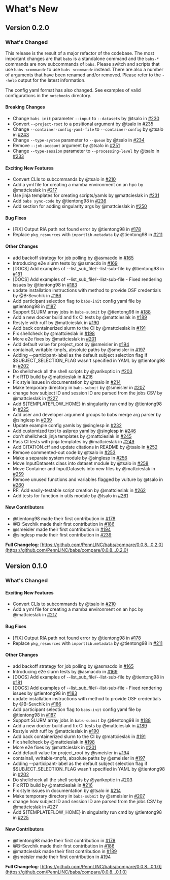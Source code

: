 # What's New

## Version 0.2.0

### What's Changed

This release is the result of a major refactor of the codebase. The most important changes are that
`babs` is a standalone command and the `babs-*` commands are now subcommands of `babs`. Please
switch and scripts that use `babs-<command>` to use `babs <command>` instead. There are also
a number of arguments that have been renamed and/or removed. Please refer to the `--help` output
for the latest information.

The config yaml format has also changed. See examples of valid configurations in the `notebooks`
directory.

#### Breaking Changes
* Change `babs init` parameter `--input` to `--datasets` by @tsalo in [#230](https://github.com/PennLINC/babs/pull/230)
* Convert `--project-root` to a positional argument by @tsalo in [#235](https://github.com/PennLINC/babs/pull/235)
* Change `--container-config-yaml-file` to `--container-config` by @tsalo in [#243](https://github.com/PennLINC/babs/pull/243)
* Change `--type-system` parameter to `--queue` by @tsalo in [#234](https://github.com/PennLINC/babs/pull/234)
* Remove `--job-account` argument by @tsalo in [#251](https://github.com/PennLINC/babs/pull/251)
* Change `--type-session` parameter to `--processing-level` by @tsalo in [#233](https://github.com/PennLINC/babs/pull/233)

#### Exciting New Features
* Convert CLIs to subcommands by @tsalo in [#210](https://github.com/PennLINC/babs/pull/210)
* Add a yml file for creating a mamba environment on an hpc by @mattcieslak in [#217](https://github.com/PennLINC/babs/pull/217)
* Use jinja templates for creating scripts/yamls by @mattcieslak in [#231](https://github.com/PennLINC/babs/pull/231)
* Add `babs sync-code` by @tientong98 in [#236](https://github.com/PennLINC/babs/pull/236)
* Add section for adding singularity args by @mattcieslak in [#250](https://github.com/PennLINC/babs/pull/250)

#### Bug Fixes
* [FIX] Output RIA path not found error by @tientong98 in [#178](https://github.com/PennLINC/babs/pull/178)
* Replace `pkg_resources` with `importlib.metadata` by @tientong98 in [#211](https://github.com/PennLINC/babs/pull/211)

#### Other Changes
* add backoff strategy for job polling by @asmacdo in [#165](https://github.com/PennLINC/babs/pull/165)
* Introducing e2e slurm tests by @asmacdo in [#169](https://github.com/PennLINC/babs/pull/169)
* [DOCS] Add examples of --list_sub_file/--list-sub-file by @tientong98 in [#181](https://github.com/PennLINC/babs/pull/181)
* [DOCS] Add examples of --list_sub_file/--list-sub-file - Fixed rendering issues by @tientong98 in [#183](https://github.com/PennLINC/babs/pull/183)
* update installation instructions with method to provide OSF credentials by @B-Sevchik in [#186](https://github.com/PennLINC/babs/pull/186)
* Add participant selection flag to `babs-init` config yaml file by @tientong98 in [#187](https://github.com/PennLINC/babs/pull/187)
* Support SLURM array jobs in `babs-submit` by @tientong98 in [#188](https://github.com/PennLINC/babs/pull/188)
* Add a new docker build and fix CI tests by @mattcieslak in [#189](https://github.com/PennLINC/babs/pull/189)
* Restyle with ruff by @mattcieslak in [#190](https://github.com/PennLINC/babs/pull/190)
* Add back containerized slurm to the CI by @mattcieslak in [#191](https://github.com/PennLINC/babs/pull/191)
* Fix shellcheck by @mattcieslak in [#198](https://github.com/PennLINC/babs/pull/198)
* More e2e fixes by @mattcieslak in [#201](https://github.com/PennLINC/babs/pull/201)
* Add default value for project_root by @smeisler in [#194](https://github.com/PennLINC/babs/pull/194)
* containall, writable-tmpfs, absolute paths by @smeisler in [#197](https://github.com/PennLINC/babs/pull/197)
* Adding --participant-label as the default subject selection flag if $SUBJECT_SELECTION_FLAG wasn't specified in YAML by @tientong98 in [#202](https://github.com/PennLINC/babs/pull/202)
* Do shellcheck all the shell scripts by @yarikoptic in [#203](https://github.com/PennLINC/babs/pull/203)
* Fix RTD build by @mattcieslak in [#216](https://github.com/PennLINC/babs/pull/216)
* Fix style issues in documentation by @tsalo in [#214](https://github.com/PennLINC/babs/pull/214)
* Make temporary directory in `babs-submit` by @smeisler in [#207](https://github.com/PennLINC/babs/pull/207)
* change how subject ID and session ID are parsed from the jobs CSV by @mattcieslak in [#227](https://github.com/PennLINC/babs/pull/227)
* Add ${TEMPLATEFLOW_HOME} in singularity run cmd  by @tientong98 in [#225](https://github.com/PennLINC/babs/pull/225)
* Add user and developer argument groups to babs merge arg parser by @singlesp in [#239](https://github.com/PennLINC/babs/pull/239)
* Update example config yamls by @singlesp in [#232](https://github.com/PennLINC/babs/pull/232)
* Add customized text to aslprep yaml by @singlesp in [#246](https://github.com/PennLINC/babs/pull/246)
* don't shellcheck jinja templates by @mattcieslak in [#245](https://github.com/PennLINC/babs/pull/245)
* Pass CI tests with jinja templates by @mattcieslak in [#249](https://github.com/PennLINC/babs/pull/249)
* Add CITATION.cff and update citations in README by @tsalo in [#252](https://github.com/PennLINC/babs/pull/252)
* Remove commented-out code by @tsalo in [#253](https://github.com/PennLINC/babs/pull/253)
* Make a separate system module by @singlesp in [#256](https://github.com/PennLINC/babs/pull/256)
* Move InputDatasets class into dataset module by @tsalo in [#258](https://github.com/PennLINC/babs/pull/258)
* Move Container and InputDatasets into new files by @mattcieslak in [#259](https://github.com/PennLINC/babs/pull/259)
* Remove unused functions and variables flagged by vulture by @tsalo in [#260](https://github.com/PennLINC/babs/pull/260)
* RF: Add easily-testable script creation by @mattcieslak in [#262](https://github.com/PennLINC/babs/pull/262)
* Add tests for function in utils module by @tsalo in [#261](https://github.com/PennLINC/babs/pull/261)

#### New Contributors
* @tientong98 made their first contribution in [#178](https://github.com/PennLINC/babs/pull/178)
* @B-Sevchik made their first contribution in [#186](https://github.com/PennLINC/babs/pull/186)
* @smeisler made their first contribution in [#194](https://github.com/PennLINC/babs/pull/194)
* @singlesp made their first contribution in [#239](https://github.com/PennLINC/babs/pull/239)

**Full Changelog**: [https://github.com/PennLINC/babs/compare/0.0.8...0.2.0](https://github.com/PennLINC/babs/compare/0.0.8...0.2.0)


## Version 0.1.0

### What's Changed

#### Exciting New Features
* Convert CLIs to subcommands by @tsalo in [#210](https://github.com/PennLINC/babs/pull/210)
* Add a yml file for creating a mamba environment on an hpc by @mattcieslak in [#217](https://github.com/PennLINC/babs/pull/217)

#### Bug Fixes
* [FIX] Output RIA path not found error by @tientong98 in [#178](https://github.com/PennLINC/babs/pull/178)
* Replace `pkg_resources` with `importlib.metadata` by @tientong98 in [#211](https://github.com/PennLINC/babs/pull/211)

#### Other Changes
* add backoff strategy for job polling by @asmacdo in [#165](https://github.com/PennLINC/babs/pull/165)
* Introducing e2e slurm tests by @asmacdo in [#169](https://github.com/PennLINC/babs/pull/169)
* [DOCS] Add examples of --list_sub_file/--list-sub-file by @tientong98 in [#181](https://github.com/PennLINC/babs/pull/181)
* [DOCS] Add examples of --list_sub_file/--list-sub-file - Fixed rendering issues by @tientong98 in [#183](https://github.com/PennLINC/babs/pull/183)
* update installation instructions with method to provide OSF credentials by @B-Sevchik in [#186](https://github.com/PennLINC/babs/pull/186)
* Add participant selection flag to `babs-init` config yaml file by @tientong98 in [#187](https://github.com/PennLINC/babs/pull/187)
* Support SLURM array jobs in `babs-submit` by @tientong98 in [#188](https://github.com/PennLINC/babs/pull/188)
* Add a new docker build and fix CI tests by @mattcieslak in [#189](https://github.com/PennLINC/babs/pull/189)
* Restyle with ruff by @mattcieslak in [#190](https://github.com/PennLINC/babs/pull/190)
* Add back containerized slurm to the CI by @mattcieslak in [#191](https://github.com/PennLINC/babs/pull/191)
* Fix shellcheck by @mattcieslak in [#198](https://github.com/PennLINC/babs/pull/198)
* More e2e fixes by @mattcieslak in [#201](https://github.com/PennLINC/babs/pull/201)
* Add default value for project_root by @smeisler in [#194](https://github.com/PennLINC/babs/pull/194)
* containall, writable-tmpfs, absolute paths by @smeisler in [#197](https://github.com/PennLINC/babs/pull/197)
* Adding --participant-label as the default subject selection flag if $SUBJECT_SELECTION_FLAG wasn't specified in YAML by @tientong98 in [#202](https://github.com/PennLINC/babs/pull/202)
* Do shellcheck all the shell scripts by @yarikoptic in [#203](https://github.com/PennLINC/babs/pull/203)
* Fix RTD build by @mattcieslak in [#216](https://github.com/PennLINC/babs/pull/216)
* Fix style issues in documentation by @tsalo in [#214](https://github.com/PennLINC/babs/pull/214)
* Make temporary directory in `babs-submit` by @smeisler in [#207](https://github.com/PennLINC/babs/pull/207)
* change how subject ID and session ID are parsed from the jobs CSV by @mattcieslak in [#227](https://github.com/PennLINC/babs/pull/227)
* Add ${TEMPLATEFLOW_HOME} in singularity run cmd  by @tientong98 in [#225](https://github.com/PennLINC/babs/pull/225)

#### New Contributors
* @tientong98 made their first contribution in [#178](https://github.com/PennLINC/babs/pull/178)
* @B-Sevchik made their first contribution in [#186](https://github.com/PennLINC/babs/pull/186)
* @mattcieslak made their first contribution in [#189](https://github.com/PennLINC/babs/pull/189)
* @smeisler made their first contribution in [#194](https://github.com/PennLINC/babs/pull/194)

**Full Changelog**: [https://github.com/PennLINC/babs/compare/0.0.8...0.1.0](https://github.com/PennLINC/babs/compare/0.0.8...0.1.0)